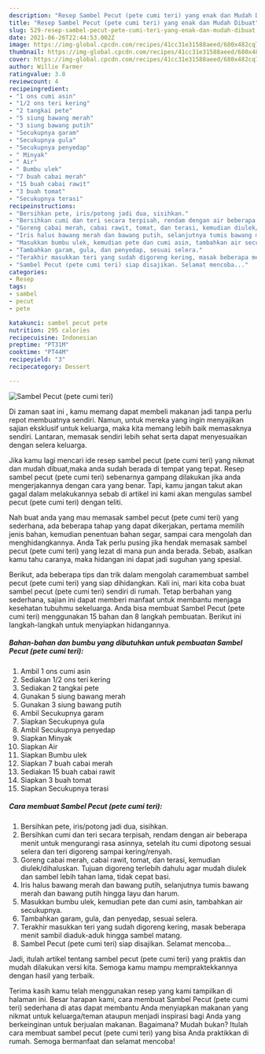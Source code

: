 ```yaml
---
description: "Resep Sambel Pecut (pete cumi teri) yang enak dan Mudah Dibuat"
title: "Resep Sambel Pecut (pete cumi teri) yang enak dan Mudah Dibuat"
slug: 529-resep-sambel-pecut-pete-cumi-teri-yang-enak-dan-mudah-dibuat
date: 2021-06-26T22:44:53.002Z
image: https://img-global.cpcdn.com/recipes/41cc31e31588aeed/680x482cq70/sambel-pecut-pete-cumi-teri-foto-resep-utama.jpg
thumbnail: https://img-global.cpcdn.com/recipes/41cc31e31588aeed/680x482cq70/sambel-pecut-pete-cumi-teri-foto-resep-utama.jpg
cover: https://img-global.cpcdn.com/recipes/41cc31e31588aeed/680x482cq70/sambel-pecut-pete-cumi-teri-foto-resep-utama.jpg
author: Willie Farmer
ratingvalue: 3.8
reviewcount: 4
recipeingredient:
- "1 ons cumi asin"
- "1/2 ons teri kering"
- "2 tangkai pete"
- "5 siung bawang merah"
- "3 siung bawang putih"
- "Secukupnya garam"
- "Secukupnya gula"
- "Secukupnya penyedap"
- " Minyak"
- " Air"
- " Bumbu ulek"
- "7 buah cabai merah"
- "15 buah cabai rawit"
- "3 buah tomat"
- "Secukupnya terasi"
recipeinstructions:
- "Bersihkan pete, iris/potong jadi dua, sisihkan."
- "Bersihkan cumi dan teri secara terpisah, rendam dengan air beberapa menit untuk mengurangi rasa asinnya, setelah itu cumi dipotong sesuai selera dan teri digoreng sampai kering/renyah."
- "Goreng cabai merah, cabai rawit, tomat, dan terasi, kemudian diulek/dihaluskan. Tujuan digoreng terlebih dahulu agar mudah diulek dan sambel lebih tahan lama, tidak cepat basi."
- "Iris halus bawang merah dan bawang putih, selanjutnya tumis bawang merah dan bawang putih hingga layu dan harum."
- "Masukkan bumbu ulek, kemudian pete dan cumi asin, tambahkan air secukupnya."
- "Tambahkan garam, gula, dan penyedap, sesuai selera."
- "Terakhir masukkan teri yang sudah digoreng kering, masak beberapa menit sambil diaduk-aduk hingga sambel matang."
- "Sambel Pecut (pete cumi teri) siap disajikan. Selamat mencoba..."
categories:
- Resep
tags:
- sambel
- pecut
- pete

katakunci: sambel pecut pete 
nutrition: 295 calories
recipecuisine: Indonesian
preptime: "PT31M"
cooktime: "PT44M"
recipeyield: "3"
recipecategory: Dessert

---
```



![Sambel Pecut (pete cumi teri)](https://img-global.cpcdn.com/recipes/41cc31e31588aeed/680x482cq70/sambel-pecut-pete-cumi-teri-foto-resep-utama.jpg)

Di zaman  saat ini , kamu memang dapat membeli makanan jadi tanpa perlu repot membuatnya sendiri. Namun, untuk mereka yang ingin menyajikan sajian eksklusif untuk keluarga, maka kita memang lebih baik memasaknya sendiri. Lantaran, memasak sendiri lebih sehat serta dapat menyesuaikan dengan selera keluarga.

Jika kamu lagi mencari ide resep sambel pecut (pete cumi teri) yang nikmat dan mudah dibuat,maka anda sudah berada di tempat yang tepat. Resep sambel pecut (pete cumi teri)  sebenarnya gampang dilakukan jika anda mengerjakannya dengan cara yang benar. Tapi, kamu jangan takut akan gagal dalam melakukannya 
sebab di artikel ini kami akan mengulas sambel pecut (pete cumi teri) dengan teliti.  



Nah buat anda yang mau memasak sambel pecut (pete cumi teri) yang sederhana, ada beberapa tahap yang dapat dikerjakan, pertama memilih jenis bahan, kemudian penentuan bahan segar, sampai cara mengolah dan menghidangkannya. Anda Tak perlu pusing jika hendak memasak sambel pecut (pete cumi teri) yang lezat di mana pun anda berada. Sebab, asalkan kamu  tahu caranya, maka hidangan ini dapat jadi suguhan yang spesial.

Berikut, ada beberapa tips dan trik dalam mengolah caramembuat sambel pecut (pete cumi teri) yang siap dihidangkan. Kali ini, mari kita coba buat sambel pecut (pete cumi teri) sendiri di rumah. Tetap berbahan yang sederhana, sajian ini dapat memberi manfaat untuk membantu menjaga kesehatan tubuhmu sekeluarga. Anda bisa membuat Sambel Pecut (pete cumi teri) menggunakan 15 bahan dan 8 langkah pembuatan. Berikut ini langkah-langkah untuk menyiapkan hidangannya.

<!--inarticleads1-->

##### Bahan-bahan dan bumbu yang dibutuhkan untuk pembuatan Sambel Pecut (pete cumi teri):

1. Ambil 1 ons cumi asin
1. Sediakan 1/2 ons teri kering
1. Sediakan 2 tangkai pete
1. Gunakan 5 siung bawang merah
1. Gunakan 3 siung bawang putih
1. Ambil Secukupnya garam
1. Siapkan Secukupnya gula
1. Ambil Secukupnya penyedap
1. Siapkan  Minyak
1. Siapkan  Air
1. Siapkan  Bumbu ulek
1. Siapkan 7 buah cabai merah
1. Sediakan 15 buah cabai rawit
1. Siapkan 3 buah tomat
1. Siapkan Secukupnya terasi




<!--inarticleads2-->

##### Cara membuat Sambel Pecut (pete cumi teri):

1. Bersihkan pete, iris/potong jadi dua, sisihkan.
1. Bersihkan cumi dan teri secara terpisah, rendam dengan air beberapa menit untuk mengurangi rasa asinnya, setelah itu cumi dipotong sesuai selera dan teri digoreng sampai kering/renyah.
1. Goreng cabai merah, cabai rawit, tomat, dan terasi, kemudian diulek/dihaluskan. Tujuan digoreng terlebih dahulu agar mudah diulek dan sambel lebih tahan lama, tidak cepat basi.
1. Iris halus bawang merah dan bawang putih, selanjutnya tumis bawang merah dan bawang putih hingga layu dan harum.
1. Masukkan bumbu ulek, kemudian pete dan cumi asin, tambahkan air secukupnya.
1. Tambahkan garam, gula, dan penyedap, sesuai selera.
1. Terakhir masukkan teri yang sudah digoreng kering, masak beberapa menit sambil diaduk-aduk hingga sambel matang.
1. Sambel Pecut (pete cumi teri) siap disajikan. Selamat mencoba...




Jadi, itulah artikel tentang  sambel pecut (pete cumi teri)  yang praktis dan mudah dilakukan versi kita. Semoga kamu mampu mempraktekkannya dengan hasil yang terbaik. 

Terima kasih kamu telah menggunakan resep yang kami tampilkan di halaman ini. Besar harapan kami, cara membuat  Sambel Pecut (pete cumi teri) sederhana di atas dapat membantu Anda menyiapkan makanan yang nikmat untuk keluarga/teman ataupun menjadi inspirasi bagi Anda yang berkeinginan untuk berjualan makanan. Bagaimana? Mudah bukan? Itulah cara membuat sambel pecut (pete cumi teri) yang bisa Anda praktikkan di rumah. Semoga bermanfaat dan selamat mencoba!

